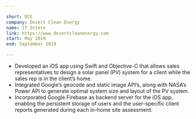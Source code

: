 ```yaml
---

short: DCE
company: Desert Clean Energy
name: IT Intern
link: https://www.desertcleanenergy.com
start: May 2019
end: September 2019

---
```


- Developed an iOS app using Swift and Objective-C that allows sales representatives to design a solar panel (PV) system for a client while the sales rep is in the client’s home.
- Integrated Google’s geocode and static image API’s, along with NASA’s Power API to generate optimal system size and layout of the PV system.
- Incorporated Google Firebase as backend server for the iOS app, enabling the persistent storage of users and the user-specific client reports generated during each in-home site assessment.